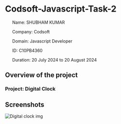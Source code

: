 # Codsoft-Javascript-Task-2

<ul>Name: SHUBHAM KUMAR</ul>
<ul>Company: Codsoft</ul>
<ul>Domain: Javascript Developer</ul>
<ul>ID: C10PB4360</ul>
<ul>Duration: 20 July 2024 to 20 August 2024</ul>

<h2>Overview of the project</h2>
<h3>Project: Digital Clock</h3>


<h2>Screenshots</h2>


![Digital clock img](https://github.com/user-attachments/assets/5a1fb212-5429-4492-abc8-a50f790c9ed1)

